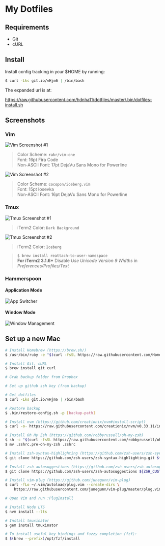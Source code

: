 # My Dotfiles

## Requirements

- Git
- cURL

## Install

Install config tracking in your $HOME by running:

```sh
$ curl -Lks git.io/vHjm6 | /bin/bash
```

The expanded url is at:

https://raw.githubusercontent.com/hdnha11/dotfiles/master/.bin/dotfiles-install.sh

## Screenshots

### Vim

![Vim Screenshot #1](https://user-images.githubusercontent.com/1773032/37331937-f4e1cbb6-26d7-11e8-8b13-7706066c5849.png)

> Color Scheme: `rakr/vim-one`\
> Font: 16pt Fira Code\
> Non-ASCII Font: 17pt DejaVu Sans Mono for Powerline

![Vim Screenshot #2](https://user-images.githubusercontent.com/1773032/47627237-85eccf00-db61-11e8-9995-567fdb788c31.png)

> Color Scheme: `cocopon/iceberg.vim`\
> Font: 15pt Iosevka\
> Non-ASCII Font: 16pt DejaVu Sans Mono for Powerline

### Tmux

![Tmux Screenshot #1](https://user-images.githubusercontent.com/1773032/37331963-053cb30e-26d8-11e8-8b5a-55185a0a482c.png)

> iTerm2 Color: `Dark Background`

![Tmux Screenshot #2](https://user-images.githubusercontent.com/1773032/47627248-8c7b4680-db61-11e8-9982-94ae4aaa59b3.png)

> iTerm2 Color: `Iceberg`

> `$ brew install reattach-to-user-namespace`\
> **For iTerm2 3.1.6+** Disable *Use Unicode Version 9 Widths* in *Preferences/Profiles/Text*

### Hammerspoon

#### Application Mode

![App Switcher](https://user-images.githubusercontent.com/1773032/37331991-131d33f4-26d8-11e8-9256-f2096414b07d.png)

#### Window Mode

![Window Management](https://user-images.githubusercontent.com/1773032/37332091-4d74230a-26d8-11e8-9040-065049360dea.png)

## Set up a new Mac

```sh
# Install Homebrew (https://brew.sh/)
$ /usr/bin/ruby -e "$(curl -fsSL https://raw.githubusercontent.com/Homebrew/install/master/install)"

# Install Git, cURL
$ brew install git curl

# Grab backup folder from Dropbox

# Set up github ssh key (from backup)

# Get dotfiles
$ curl -Lks git.io/vHjm6 | /bin/bash

# Restore backup
$ .bin/restore-config.sh -p [backup-path]

# Install nvm (https://github.com/creationix/nvm#install-script)
$ curl -o- https://raw.githubusercontent.com/creationix/nvm/v0.33.11/install.sh | bash

# Install Oh My Zsh (https://github.com/robbyrussell/oh-my-zsh)
$ sh -c "$(curl -fsSL https://raw.githubusercontent.com/robbyrussell/oh-my-zsh/master/tools/install.sh)"
$ mv .zshrc.pre-oh-my-zsh .zshrc

# Install zsh-syntax-highlighting (https://github.com/zsh-users/zsh-syntax-highlighting/blob/master/INSTALL.md)
$ git clone https://github.com/zsh-users/zsh-syntax-highlighting.git ${ZSH_CUSTOM:-~/.oh-my-zsh/custom}/plugins/zsh-syntax-highlighting

# Install zsh-autosuggestions (https://github.com/zsh-users/zsh-autosuggestions/blob/master/INSTALL.md)
$ git clone https://github.com/zsh-users/zsh-autosuggestions ${ZSH_CUSTOM:-~/.oh-my-zsh/custom}/plugins/zsh-autosuggestions

# Install vim-plug (https://github.com/junegunn/vim-plug)
$ curl -fLo ~/.vim/autoload/plug.vim --create-dirs \
    https://raw.githubusercontent.com/junegunn/vim-plug/master/plug.vim

# Open Vim and run :PlugInstall

# Install Node LTS
$ nvm install --lts

# Install tmuxinator
$ gem install tmuxinator

# To install useful key bindings and fuzzy completion (fzf):
$ $(brew --prefix)/opt/fzf/install
```

